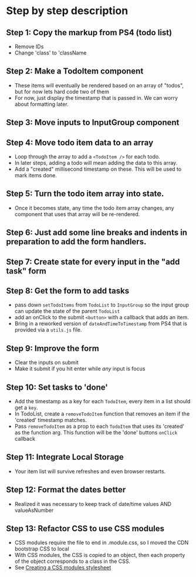 # Step by step description
## Step 1: Copy the markup from PS4 (todo list)
- Remove IDs
- Change 'class' to 'className

## Step 2: Make a TodoItem component
- These items will eventually be rendered based on an array of "todos", but for now lets hard code two of them
- For now, just display the timestamp that is passed in. We can worry about formatting later.

## Step 3: Move inputs to InputGroup component

## Step 4: Move todo item data to an array
- Loop through the array to add a `<TodoItem />` for each todo.
- In later steps, adding a todo will mean adding the data to this array.
- Add a "created" millisecond timestamp on these. This will be used to mark items done.

## Step 5: Turn the todo item array into state.
- Once it becomes state, any time the todo item array changes, any component that uses that array will be re-rendered.

## Step 6: Just add some line breaks and indents in preparation to add the form handlers.

## Step 7: Create state for every input in the "add task" form

## Step 8: Get the form to add tasks
- pass down `setTodoItems` from `TodoList` to `InputGroup` so the input group can update the state of the parent `TodoList`
- add an onClick to the submit `<button>` with a callback that adds an item.
- Bring in a reworked version of `dateAndTimeToTimestamp` from PS4 that is provided via a `utils.js` file.

## Step 9: Improve the form
- Clear the inputs on submit
- Make it submit if you hit enter while *any* input is focus

## Step 10: Set tasks to 'done'
- Add the timestamp as a key for each `TodoItem`, every item in a list should get a `key`.
- In TodoList, create a `removeTodoItem` function that removes an item if the 'created' timestamp matches.
- Pass `removeTodoItem` as a prop to each `TodoItem` that uses its 'created' as the function arg. This function will be the 'done' buttons `onClick` callback

## Step 11: Integrate Local Storage
- Your item list will survive refreshes and even browser restarts.

## Step 12: Format the dates better
- Realized it was necessary to keep track of date/time values AND valueAsNumber

## Step 13: Refactor CSS to use CSS modules
- CSS modules require the file to end in .module.css, so I moved the CDN bootstrap CSS to local
- With CSS modules, the CSS is copied to an object, then each property of the object corresponds to a class in the CSS.
- See [Creating a CSS modules stylesheet](https://create-react-app.dev/docs/adding-a-css-modules-stylesheet)